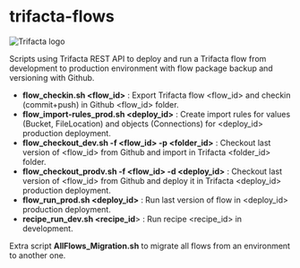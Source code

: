 # trifacta-flows


![Trifacta logo](trifactalogo.png)

Scripts using Trifacta REST API to deploy and run a Trifacta flow from development to production environment with flow package backup and versioning with Github.

- **flow_checkin.sh <flow_id>** : Export Trifacta flow <flow_id> and checkin (commit+push) in Github <flow_id> folder.
- **flow_import-rules_prod.sh <deploy_id>** : Create import rules for values (Bucket, FileLocation) and objects (Connections) for <deploy_id> production deployment.
- **flow_checkout_dev.sh -f <flow_id> -p <folder_id>** : Checkout last version of <flow_id> from Github and import in Trifacta <folder_id> folder.
- **flow_checkout_prodv.sh -f <flow_id> -d <deploy_id>** : Checkout last version of <flow_id> from Github and deploy it in Trifacta <deploy_id> production deployment.
- **flow_run_prod.sh <deploy_id>** : Run last version of flow in <deploy_id> production deployment.
- **recipe_run_dev.sh <recipe_id**> : Run recipe <recipe_id> in development.

Extra script **AllFlows_Migration.sh**  to migrate all flows from an environment to another one.
